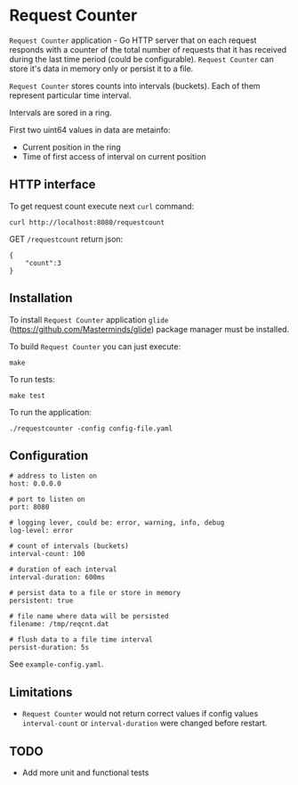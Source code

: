 # Request Counter

`Request Counter` application - Go HTTP server that on each request responds with a counter of the total number of requests that it has received during the last time period (could be configurable).
`Request Counter` can store it's data in memory only or persist it to a file.

`Request Counter` stores counts into intervals (buckets). Each of them represent particular time interval.

Intervals are sored in a ring.

First two uint64 values in data are metainfo:
  * Current position in the ring
  * Time of first access of interval on current position

## HTTP interface

To get request count execute next `curl` command:
```
curl http://localhost:8080/requestcount
```

GET `/requestcount` return json:
```
{
    "count":3
}
```

## Installation

To install `Request Counter` application `glide` (https://github.com/Masterminds/glide) package manager must be installed.

To build `Request Counter` you can just execute:
```
make
```

To run tests:
```
make test
```

To run the application:
```
./requestcounter -config config-file.yaml
```

## Configuration

```
# address to listen on
host: 0.0.0.0

# port to listen on
port: 8080

# logging lever, could be: error, warning, info, debug
log-level: error

# count of intervals (buckets)
interval-count: 100

# duration of each interval 
interval-duration: 600ms

# persist data to a file or store in memory
persistent: true

# file name where data will be persisted
filename: /tmp/reqcnt.dat

# flush data to a file time interval
persist-duration: 5s
```

See `example-config.yaml`.

## Limitations
 - `Request Counter` would not return correct values if config values `interval-count` or `interval-duration` were changed before restart.

## TODO
 - Add more unit and functional tests